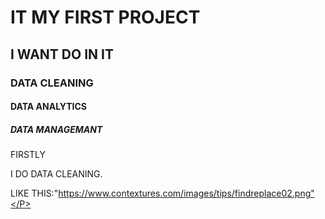 

<h1>IT MY FIRST PROJECT</h1>

<h2>I WANT DO IN IT</h2>
<h3>DATA CLEANING </h3>
<h4>DATA ANALYTICS </h4>
<h5>DATA MANAGEMANT</h5>
<P>FIRSTLY</P>
<P>I DO DATA CLEANING.
  
LIKE THIS:"https://www.contextures.com/images/tips/findreplace02.png"</P>
